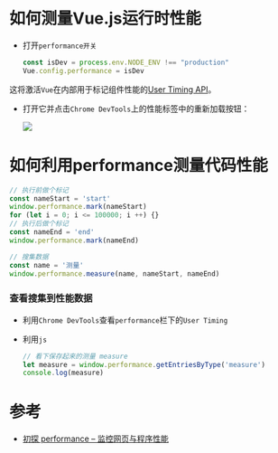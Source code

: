 # 如何测量Vue.js运行时性能

-   打开`performance开关`
    
    ```javascript
    const isDev = process.env.NODE_ENV !== "production"
    Vue.config.performance = isDev
    ```
    

这将激活`Vue`在内部用于标记组件性能的[User Timing API](https://developer.mozilla.org/en-US/docs/Web/API/User_Timing_API)。

-   打开它并点击`Chrome DevTools`上的性能标签中的重新加载按钮：
    
    ![](https://mp1.oss-cn-beijing.aliyuncs.com/featured.png)

# 如何利用performance测量代码性能

```javascript
// 执行前做个标记
const nameStart = 'start'
window.performance.mark(nameStart)
for (let i = 0; i <= 100000; i ++) {}
// 执行后做个标记
const nameEnd = 'end'
window.performance.mark(nameEnd)

// 搜集数据
const name = '测量'
window.performance.measure(name, nameStart, nameEnd)
```

### 查看搜集到性能数据

-   利用`Chrome DevTools`查看`performance`栏下的`User Timing`
    
-   利用`js`
    
    ```javascript
    // 看下保存起来的测量 measure
    let measure = window.performance.getEntriesByType('measure')
    console.log(measure)
    ```
    

# 参考

-   [初探 performance – 监控网页与程序性能](http://www.alloyteam.com/2015/09/explore-performance/)